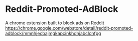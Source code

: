 # Reddit-Promoted-AdBlock
A chrome extension built to block ads on Reddit
https://chrome.google.com/webstore/detail/reddit-promoted-adblock/mmnhjecbajmgkapcinkhdnjabclcnfpg
